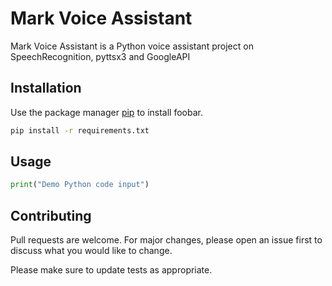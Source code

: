 # Mark Voice Assistant

Mark Voice Assistant is a Python voice assistant project on SpeechRecognition, pyttsx3 and GoogleAPI

## Installation

Use the package manager [pip](https://pip.pypa.io/en/stable/) to install foobar.

```bash
pip install -r requirements.txt
```

## Usage

```python
print("Demo Python code input")
```

## Contributing
Pull requests are welcome. For major changes, please open an issue first to discuss what you would like to change.

Please make sure to update tests as appropriate.
